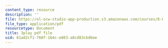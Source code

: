 ```yaml
---
content_type: resource
description: ''
file: https://ol-ocw-studio-app-production.s3.amazonaws.com/courses/8-04-quantum-physics-i-spring-2016/81ad2cf1760f164ce863a8cd83cbd6ee_vcuY46RwoV0.pdf
file_type: application/pdf
resourcetype: Document
title: 3play pdf file
uid: 81ad2cf1-760f-164c-e863-a8cd83cbd6ee
---
```

